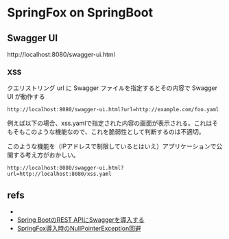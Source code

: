 # SpringFox on SpringBoot

## Swagger UI

http://localhost:8080/swagger-ui.html

### XSS

クエリストリング url に Swagger ファイルを指定するとその内容で Swagger UI が動作する

    http://localhost:8080/swagger-ui.html?url=http://example.com/foo.yaml

例えば以下の場合、xss.yamlで指定された内容の画面が表示される。これはそもそもこのような機能なので、これを脆弱性として判断するのは不適切。

このような機能を（IPアドレスで制限しているとはいえ）アプリケーションで公開する考え方がおかしい。

    http://localhost:8080/swagger-ui.html?url=http://localhost:8080/xss.yaml

## refs

- []()
- [Spring BootのREST APIにSwaggerを導入する](https://qiita.com/YutaKase6/items/52ea048c5352c77330eb)
- [SpringFox導入時のNullPointerException回避](https://qiita.com/kannna5296/items/aa28bad96e6a91f8ee78)
